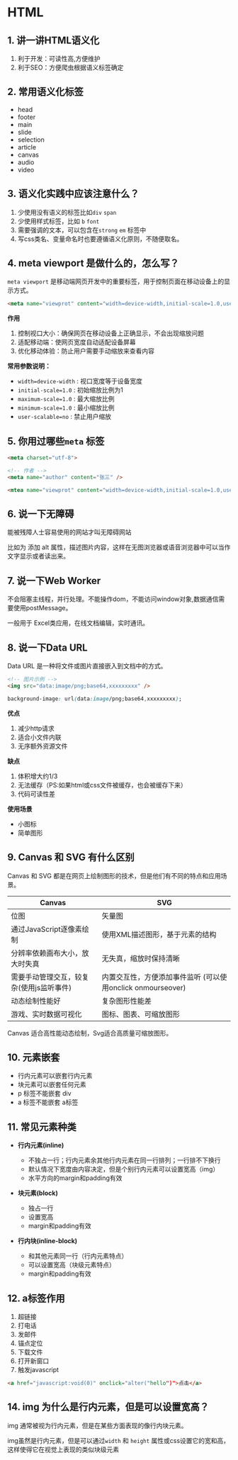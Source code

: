 # HTML

## 1. 讲一讲HTML语义化

1. 利于开发：可读性高,方便维护
2. 利于SEO：方便爬虫根据语义标签确定

## 2. 常用语义化标签

- head
- footer
- main
- slide
- selection
- article
- canvas
- audio
- video

## 3. 语义化实践中应该注意什么？

1. 少使用没有语义的标签比如`div` `span`
2. 少使用样式标签，比如 `b` `font`
3. 需要强调的文本，可以包含在`strong` `em` 标签中
4. 写css类名、变量命名时也要遵循语义化原则，不随便取名。

## 4. meta viewport 是做什么的，怎么写？

`meta viewport` 是移动端网页开发中的重要标签，用于控制页面在移动设备上的显示方式。

```HTML
<meta name="viewprot" content="width=device-width,initial-scale=1.0,user-scalable=no" />
```

**作用**

1. 控制视口大小：确保网页在移动设备上正确显示，不会出现缩放问题
2. 适配移动端：使网页宽度自动适配设备屏幕
3. 优化移动体验：防止用户需要手动缩放来查看内容

**常用参数说明：**

- `width=device-width` : 视口宽度等于设备宽度
- `initial-scale=1.0` : 初始缩放比例为1
- `maximum-scale=1.0` : 最大缩放比例
- `minimum-scale=1.0` : 最小缩放比例
- `user-scalable=no` : 禁止用户缩放

## 5. 你用过哪些`meta` 标签

```HTML
<meta charset="utf-8">

<!-- 作者 -->
<meta name="author" content="张三" />

<mtea name="viewprot" content="width=device-width,initial-scale=1.0,user-scalabel=no"/>
```

## 6. 说一下无障碍

能被残障人士容易使用的网站才叫无障碍网站

比如为<img> 添加 alt 属性，描述图片内容，这样在无图浏览器或语音浏览器中可以当作文字显示或者读出来。

## 7. 说一下Web Worker

不会阻塞主线程，并行处理。不能操作dom，不能访问window对象,数据通信需要使用postMessage。

一般用于 Excel类应用，在线文档编辑，实时通讯。

## 8. 说一下Data URL

Data URL 是一种将文件或图片直接嵌入到文档中的方式。

```HTML
<!-- 图片示例 -->
<img src="data:image/png;base64,xxxxxxxxx" />
```

```css
background-image: url(data:image/png;base64,xxxxxxxxx);
```

**优点**

1. 减少http请求
2. 适合小文件内联
3. 无序额外资源文件

**缺点**

1. 体积增大约1/3
2. 无法缓存（PS:如果html或css文件被缓存，也会被缓存下来）
3. 代码可读性差

**使用场景**

- 小图标
- 简单图形

## 9. Canvas 和 SVG 有什么区别

Canvas 和 SVG 都是在网页上绘制图形的技术，但是他们有不同的特点和应用场景。

| Canvas                                   | SVG                                                         |
| ---------------------------------------- | ----------------------------------------------------------- |
| 位图                                     | 矢量图                                                      |
| 通过JavaScript逐像素绘制                 | 使用XML描述图形，基于元素的结构                             |
| 分辨率依赖画布大小，放大时失真           | 无失真，缩放时保持清晰                                      |
| 需要手动管理交互，较复杂(使用js监听事件) | 内置交互性，方便添加事件监听 (可以使用onclick onmourseover) |
| 动态绘制性能好                           | 复杂图形性能差                                              |
| 游戏、实时数据可视化                     | 图标、图表、可缩放图形                                      |

Canvas 适合高性能动态绘制，Svg适合高质量可缩放图形。

## 10. 元素嵌套

- 行内元素可以嵌套行内元素
- 块元素可以嵌套任何元素
- p 标签不能嵌套 div
- a 标签不能嵌套 a标签

## 11. 常见元素种类

- **行内元素(inline)**

  - 不独占一行；行内元素余其他行内元素在同一行排列；一行排不下换行
  - 默认情况下宽度由内容决定，但是个别行内元素可以设置宽高（img）
  - 水平方向的margin和padding有效

- **块元素(block)**

  - 独占一行
  - 设置宽高
  - margin和padding有效

- **行内块(inline-block)**
  - 和其他元素同一行（行内元素特点）
  - 可以设置宽高（块级元素特点）
  - margin和padding有效

## 12. a标签作用

1. 超链接
2. 打电话
3. 发邮件
4. 锚点定位
5. 下载文件
6. 打开新窗口
7. 触发javascript

```HTML
<a href="javascript:void(0)" onclick="alter("hello")">点击</a>
```

## 14. img 为什么是行内元素，但是可以设置宽高？

img 通常被视为行内元素，但是在某些方面表现的像行内块元素。

img虽然是行内元素，但是可以通过`width` 和 `height` 属性或css设置它的宽和高，这样使得它在视觉上表现的类似块级元素
